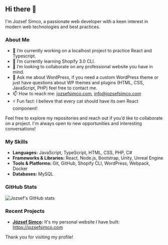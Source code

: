 ## Hi there 👋

I'm Jozsef Simco, a passionate web developer with a keen interest in modern web technologies and best practices. 

### About Me

- 🔭 I’m currently working on a localhost project to practice React and Typescript.
- 🌱 I’m currently learning Shopify 3.0 CLI.
- 👯 I’m looking to collaborate on any professional website you have in mind.
- 💬 Ask me about WordPress, if you need a custom WordPress theme or just have questions about WP themes and plugins (HTML, CSS, JavaScript, PHP) feel free to contact me.
- 📫 How to reach me: [jozsefsimco.com](https://jozsefsimco.com), info@jozsefsimco.com
- ⚡ Fun fact: I believe that every cat should have its own React component!

Feel free to explore my repositories and reach out if you’d like to collaborate on a project. I'm always open to new opportunities and interesting conversations!

### My Skills

- **Languages:** JavaScript, TypeScript, HTML, CSS, PHP, C#
- **Frameworks & Libraries:** React, Node.js, Bootstrap, Unity, Unreal Engine
- **Tools & Platforms:** Git, GitHub, Shopify CLI, WordPress, Webpack, Docker
- **Databases:** MySQL

### GitHub Stats

![Jozsef's GitHub stats](https://github-readme-stats.vercel.app/api?username=bluerogue99&show_icons=true&theme=radical)

### Recent Projects

- **[József Simco](#):** It's my personal website I have built: https://jozsefsimco.com 

Thank you for visiting my profile!
